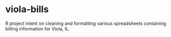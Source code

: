 # viola-bills
R project intent on cleaning and formatting various spreadsheets containing billing information for Viola, IL.
